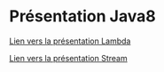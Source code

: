 # Présentation Java8

[Lien vers la présentation Lambda](https://pierre76400.github.io/demoJava8/src/presentation/java8Lambda.html)


[Lien vers la présentation Stream](https://pierre76400.github.io/demoJava8/src/presentation/java8Stream.html)
